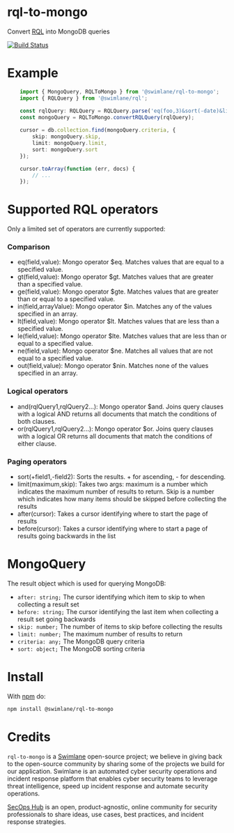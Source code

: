 # rql-to-mongo

Convert [RQL](https://github.com/swimlane/rql) into MongoDB queries

[![Build
Status](https://travis-ci.org/swimlane/rql-to-mongo.svg?branch=master)](https://travis-ci.org/swimlane/rql-to-mongo)

# Example

```ts
    import { MongoQuery, RQLToMongo } from '@swimlane/rql-to-mongo';
    import { RQLQuery } from '@swimlane/rql';

	const rqlQuery: RQLQuery = RQLQuery.parse('eq(foo,3)&sort(-date)&limit(100,10)');
    const mongoQuery = RQLToMongo.convertRQLQuery(rqlQuery);
    
	cursor = db.collection.find(mongoQuery.criteria, {
		skip: mongoQuery.skip,
		limit: mongoQuery.limit,
		sort: mongoQuery.sort
	});

	cursor.toArray(function (err, docs) {
		// ...
	});
```

# Supported RQL operators

Only a limited set of operators are currently supported:

### Comparison

- eq(field,value): Mongo operator $eq. Matches values that are equal to a specified value.
- gt(field,value): Mongo operator $gt. Matches values that are greater than a specified value.
- ge(field,value): Mongo operator $gte. Matches values that are greater than or equal to a specified value.
- in(field,arrayValue): Mongo operator $in. Matches any of the values specified in an array.
- lt(field,value): Mongo operator $lt. Matches values that are less than a specified value.
- le(field,value): Mongo operator $lte. Matches values that are less than or equal to a specified value.
- ne(field,value): Mongo operator $ne. Matches all values that are not equal to a specified value.
- out(field,value): Mongo operator $nin. Matches none of the values specified in an array.

### Logical operators

- and(rqlQuery1,rqlQuery2...): Mongo operator $and. Joins query clauses with a logical AND returns all documents that match the conditions of both clauses.
- or(rqlQuery1,rqlQuery2...): Mongo operator $or. Joins query clauses with a logical OR returns all documents that match the conditions of either clause.

### Paging operators

- sort(+field1,-field2): Sorts the results. + for ascending, - for descending.
- limit(maximum,skip): Takes two args: maximum is a number which indicates the maximum number of results to return. Skip is a number which indicates how many items should be skipped before collecting the results
- after(cursor): Takes a cursor identifying where to start the page of results
- before(cursor): Takes a cursor identifying where to start a page of results going backwards in the list

# MongoQuery

The result object which is used for querying MongoDB:

- `after: string;` The cursor identifying which item to skip to when collecting a result set
- `before: string;` The cursor identifying the last item when collecting a result set going backwards
- `skip: number;` The number of items to skip before collecting the results
- `limit: number;` The maximum number of results to return
- `criteria: any;` The MongoDB query criteria
- `sort: object;` The MongoDB sorting criteria

# Install

With [npm](https://npmjs.org/package/npm) do:

```sh
npm install @swimlane/rql-to-mongo
```

# Credits

`rql-to-mongo` is a [Swimlane](http://swimlane.com) open-source project; we believe in giving back to the open-source community by sharing some of the projects we build for our application. Swimlane is an automated cyber security operations and incident response platform that enables cyber security teams to leverage threat intelligence, speed up incident response and automate security operations.

[SecOps Hub](http://secopshub.com) is an open, product-agnostic, online community for security professionals to share ideas, use cases, best practices, and incident response strategies.
